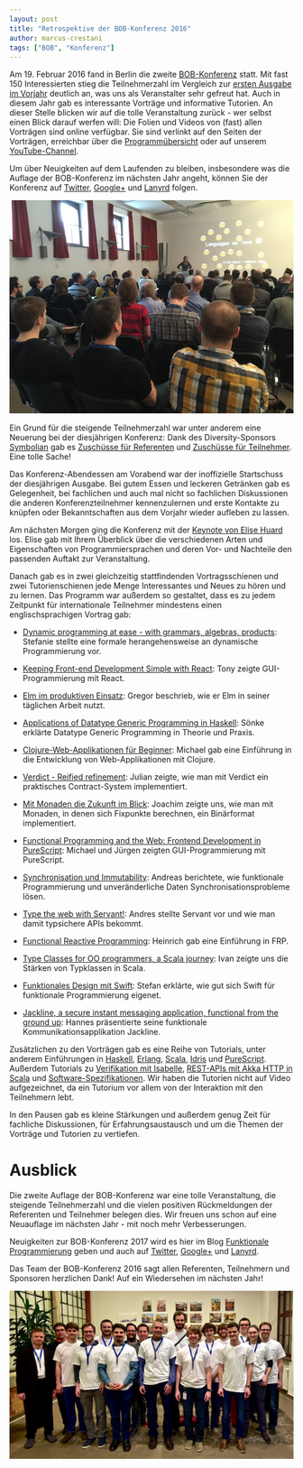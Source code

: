 ```yaml
---
layout: post
title: "Retrospektive der BOB-Konferenz 2016"
author: marcus-crestani
tags: ["BOB", "Konferenz"]
---
```


Am 19. Februar 2016 fand in Berlin die zweite
[BOB-Konferenz](http://bobkonf.de/) statt. Mit fast 150 Interessierten
stieg die Teilnehmerzahl im Vergleich zur
[ersten Ausgabe im Vorjahr](http://funktionale-programmierung.de/2015/03/05/bob-resumee.html)
deutlich an, was uns als Veranstalter sehr gefreut hat. Auch in diesem
Jahr gab es interessante Vorträge und informative Tutorien. An dieser
Stelle blicken wir auf die tolle Veranstaltung zurück - wer selbst
einen Blick darauf werfen will: Die Folien und Videos von (fast) allen
Vorträgen sind online verfügbar. Sie sind verlinkt auf den Seiten der
Vorträgen, erreichbar über die
[Programmübersicht](http://bobkonf.de/2016/programm.html) oder auf
unserem
[YouTube-Channel](https://www.youtube.com/channel/UC2svxmX1Bfyaln2bs9ZsyGA).

Um über Neuigkeiten auf dem Laufenden zu bleiben, insbesondere was die
Auflage der BOB-Konferenz im nächsten Jahr angeht, können Sie der
Konferenz auf [Twitter](https://twitter.com/bobkonf),
[Google+](https://plus.google.com/+BobkonfDe/posts) und
[Lanyrd](http://lanyrd.com/2016/bobkonf2016/) folgen.

<img src="/files/bob-2016-resumee/bob-keynote.jpg">

<!-- more start -->

Ein Grund für die steigende Teilnehmerzahl war unter anderem eine
Neuerung bei der diesjährigen Konferenz: Dank des Diversity-Sponsors
[Symbolian](http://www.symbolian.net/) gab es
[Zuschüsse für Referenten](http://bobkonf.de/2016/de/speaker-grants.html)
und
[Zuschüsse für Teilnehmer](http://bobkonf.de/2016/de/registration.html). Eine
tolle Sache!

Das Konferenz-Abendessen am Vorabend war der inoffizielle Startschuss
der diesjährigen Ausgabe. Bei gutem Essen und leckeren Getränken gab
es Gelegenheit, bei fachlichen und auch mal nicht so fachlichen
Diskussionen die anderen Konferenzteilnehmer kennenzulernen und erste
Kontakte zu knüpfen oder Bekanntschaften aus dem Vorjahr wieder
aufleben zu lassen.

Am nächsten Morgen ging die Konferenz mit der
[Keynote von Elise Huard](http://bobkonf.de/2016/keynote.html)
los. Elise gab mit Ihrem Überblick über die verschiedenen Arten und
Eigenschaften von Programmiersprachen und deren Vor- und Nachteile den
passenden Auftakt zur Veranstaltung.

Danach gab es in zwei gleichzeitig stattfindenden Vortragsschienen und
zwei Tutorienschienen jede Menge Interessantes und Neues zu hören und
zu lernen. Das Programm war außerdem so gestaltet, dass es zu jedem
Zeitpunkt für internationale Teilnehmer mindestens einen
englischsprachigen Vortrag gab:

* [Dynamic programming at ease - with grammars, algebras, products](http://bobkonf.de/2016/schirmer.html):
  Stefanie stellte eine formale herangehensweise an dynamische
  Programmierung vor.

* [Keeping Front-end Development Simple with React](http://bobkonf.de/2016/tsui.html):
  Tony zeigte GUI-Programmierung mit React.

* [Elm im produktiven Einsatz](http://bobkonf.de/2016/grosse-boelting.html):
  Gregor beschrieb, wie er Elm in seiner täglichen Arbeit nutzt.

* [Applications of Datatype Generic Programming in Haskell](http://bobkonf.de/2016/hahn.html):
  Sönke erklärte Datatype Generic Programming in Theorie und Praxis.

* [Clojure-Web-Applikationen für Beginner](http://bobkonf.de/2016/vitz.html):
  Michael gab eine Einführung in die Entwicklung von Web-Applikationen
  mit Clojure.

* [Verdict - Reified refinement](http://bobkonf.de/2016/arni.html):
  Julian zeigte, wie man mit Verdict ein praktisches Contract-System
  implementiert.

* [Mit Monaden die Zukunft im Blick](http://bobkonf.de/2016/breitner-monaden.html):
  Joachim zeigte uns, wie man mit Monaden, in denen sich Fixpunkte
  berechnen, ein Binärformat implementiert.

* [Functional Programming and the Web: Frontend Development in PureScript](http://bobkonf.de/2016/karg.html):
  Michael und Jürgen zeigten GUI-Programmierung mit PureScript.

* [Synchronisation und Immutability](http://bobkonf.de/2016/bernauer.html):
  Andreas berichtete, wie funktionale Programmierung und
  unveränderliche Daten Synchronisationsprobleme lösen.

* [Type the web with Servant!](http://bobkonf.de/2016/loeh-servant.html):
  Andres stellte Servant vor und wie man damit typsichere APIs bekommt.

* [Functional Reactive Programming](http://bobkonf.de/2016/apfelmus.html):
  Heinrich gab eine Einführung in FRP.

* [Type Classes for OO programmers, a Scala journey](http://bobkonf.de/2016/kusalic.html):
  Ivan zeigte uns die Stärken von Typklassen in Scala.

* [Funktionales Design mit Swift](http://bobkonf.de/2016/wehr.html):
  Stefan erklärte, wie gut sich Swift für funktionale Programmierung
  eigenet.

* [Jackline, a secure instant messaging application, functional from the ground up](http://bobkonf.de/2016/mehnert.html):
  Hannes präsentierte seine funktionale Kommunikationsapplikation
  Jackline.

Zusätzlichen zu den Vorträgen gab es eine Reihe von Tutorials, unter
anderem Einführungen in
[Haskell](http://bobkonf.de/2016/mehnert.html),
[Erlang](http://bobkonf.de/2016/raschke.html),
[Scala](http://bobkonf.de/2016/ochsenreither.html),
[Idris](http://bobkonf.de/2016/loeh-idris.html) und
[PureScript](http://bobkonf.de/2016/fischmann-purescript.html). Außerdem
Tutorials zu
[Verifikation mit Isabelle](http://bobkonf.de/2016/breitner-isabelle.html),
[REST-APIs mit Akka HTTP in Scala](http://bobkonf.de/2016/rudolph.html)
und [Software-Spezifikationen](http://bobkonf.de/2016/rauch.html).
Wir haben die Tutorien nicht auf Video aufgezeichnet, da ein Tutorium
vor allem von der Interaktion mit den Teilnehmern lebt.

In den Pausen gab es kleine Stärkungen und außerdem genug Zeit für
fachliche Diskussionen, für Erfahrungsaustausch und um die Themen der
Vorträge und Tutorien zu vertiefen.

# Ausblick

Die zweite Auflage der BOB-Konferenz war eine tolle Veranstaltung, die
steigende Teilnehmerzahl und die vielen positiven Rückmeldungen der
Referenten und Teilnehmer belegen dies. Wir freuen uns schon auf eine
Neuauflage im nächsten Jahr - mit noch mehr Verbesserungen.

Neuigkeiten zur BOB-Konferenz 2017 wird es hier im Blog
[Funktionale Programmierung](http://funktionale-programmierung.de/)
geben und auch auf [Twitter](https://twitter.com/bobkonf),
[Google+](https://plus.google.com/+BobkonfDe/posts) und
[Lanyrd](http://lanyrd.com/2016/bobkonf2016/).

Das Team der BOB-Konferenz 2016 sagt allen Referenten, Teilnehmern und
Sponsoren herzlichen Dank! Auf ein Wiedersehen im nächsten Jahr!

<img src="/files/bob-2016-resumee/bob-team.jpg">
